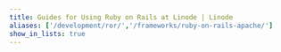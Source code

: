 ```yaml
---
title: Guides for Using Ruby on Rails at Linode | Linode
aliases: ['/development/ror/','/frameworks/ruby-on-rails-apache/']
show_in_lists: true
---
```


